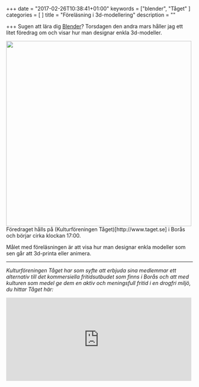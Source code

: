 +++
date = "2017-02-26T10:38:41+01:00"
keywords = ["blender", "Tåget"
]
categories = [
]
title = "Föreläsning i 3d-modellering"
description = ""

+++
Sugen att lära dig [Blender](https:://www.blender.org)? Torsdagen den andra mars håller jag ett litet föredrag om och visar hur man designar enkla 3d-modeller.
<!--more-->


<img src="/images/blender20170302/blender20170302.jpg" width=500px>
Föredraget hålls på (Kulturföreningen Tåget)[http://www.taget.se] i Borås och börjar cirka klockan 17:00.

Målet med föreläsningen är att visa hur man designar enkla modeller som sen går att 3d-printa eller animera.

---
<i>Kulturföreningen Tåget har som syfte att erbjuda sina medlemmar ett alternativ till det kommersiella fritidsutbudet som finns i Borås och att med kulturen som medel ge dem en aktiv och meningsfull fritid i en drogfri miljö, du hittar Tåget här:</i><br />
<iframe src="https://www.google.com/maps/embed?pb=!1m18!1m12!1m3!1d2131.3270565839757!2d12.95487801617219!3d57.72227188112568!2m3!1f0!2f0!3f0!3m2!1i1024!2i768!4f13.1!3m3!1m2!1s0x465aa0bb088bc1cd%3A0x7fb0a798dcd8d097!2sKulturf%C3%B6reningen+T%C3%A5get!5e0!3m2!1ssv!2sse!4v1488102762209" width="500" height="225" frameborder="0" style="border:0" allowfullscreen></iframe>
